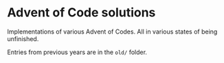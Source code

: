 # Advent of Code solutions

Implementations of various Advent of Codes. All in various states of being unfinished.  

Entries from previous years are in the `old/` folder.


